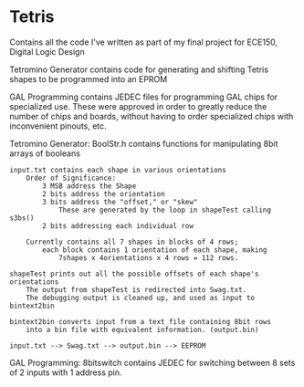 # Tetris

Contains all the code I've written as part of my final project for ECE150, Digital Logic Design

Tetromino Generator contains code for generating and shifting Tetris shapes 
	to be programmed into an EPROM 

GAL Programming contains JEDEC files for programming GAL chips for specialized use.
	These were approved in order to greatly reduce the number of chips and boards, 
		without having to order specialized chips with inconvenient pinouts, etc.

Tetromino Generator:
	BoolStr.h contains functions for manipulating 8bit arrays of booleans
	
	input.txt contains each shape in various orientations
		Order of Significance:
			3 MSB address the Shape
			2 bits address the orientation
			3 bits address the "offset," or "skew" 
				These are generated by the loop in shapeTest calling s3bs()
			2 bits addressing each individual row

		Currently contains all 7 shapes in blocks of 4 rows; 
			each block contains 1 orientation of each shape, making 
				7shapes x 4orientations x 4 rows = 112 rows.
	
	shapeTest prints out all the possible offsets of each shape's orientations
		The output from shapeTest is redirected into Swag.txt. 
		The debugging output is cleaned up, and used as input to bintext2bin

	bintext2bin converts input from a text file containing 8bit rows 
		into a bin file with equivalent information. (output.bin)

	input.txt --> Swag.txt --> output.bin --> EEPROM

GAL Programming:
	8bitswitch contains JEDEC for switching between 8 sets of 2 inputs with 1 address pin. 

